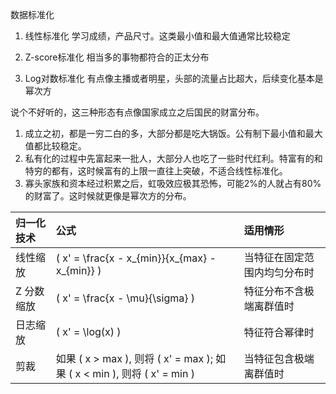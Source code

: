 数据标准化

1. 线性标准化
   学习成绩，产品尺寸。这类最小值和最大值通常比较稳定

2. Z-score标准化
   相当多的事物都符合的正太分布

3. Log对数标准化 
   有点像主播或者明星，头部的流量占比超大，后续变化基本是幂次方

说个不好听的，这三种形态有点像国家成立之后国民的财富分布。
1. 成立之初，都是一穷二白的多，大部分都是吃大锅饭。公有制下最小值和最大值都比较稳定。
2. 私有化的过程中先富起来一批人，大部分人也吃了一些时代红利。特富有的和特穷的都有，这时候富有的上限一直往上突破，不适合线性标准化。
3. 寡头家族和资本经过积累之后，虹吸效应极其恐怖，可能2%的人就占有80%的财富了。这时候就更像是幂次方的分布。

| 归一化技术 | 公式                                                              | 适用情形                   |
| :--------- | :---------------------------------------------------------------- | :------------------------- |
| 线性缩放   | \( x' = \frac{x - x_{min}}{x_{max} - x_{min}} \)                    | 当特征在固定范围内均匀分布时 |
| Z 分数缩放 | \( x' = \frac{x - \mu}{\sigma} \)                                  | 特征分布不含极端离群值时   |
| 日志缩放   | \( x' = \log(x) \)                                                | 特征符合幂律时             |
| 剪裁       | 如果 \( x > max \), 则将 \( x' = max \);  如果 \( x < min \), 则将 \( x' = min \) | 当特征包含极端离群值时     |